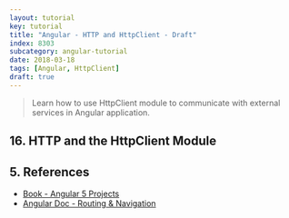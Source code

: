 ```yaml
---
layout: tutorial
key: tutorial
title: "Angular - HTTP and HttpClient - Draft"
index: 8303
subcategory: angular-tutorial
date: 2018-03-18
tags: [Angular, HttpClient]
draft: true
---
```


> Learn how to use HttpClient module to communicate with external services in Angular application.

## 16. HTTP and the HttpClient Module

## 5. References
* [Book - Angular 5 Projects](https://www.amazon.com/Angular-Projects-Learn-Single-Applications/dp/148423278X)
* [Angular Doc - Routing & Navigation](https://angular.io/guide/router)
